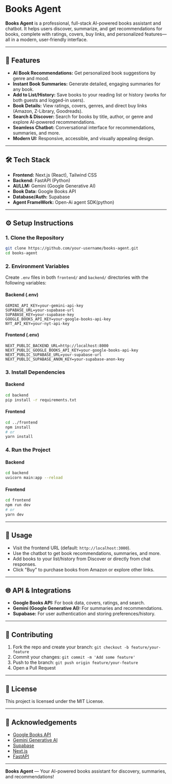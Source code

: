 # Books Agent

**Books Agent** is a professional, full-stack AI-powered books assistant and chatbot. It helps users discover, summarize, and get recommendations for books, complete with ratings, covers, buy links, and personalized features—all in a modern, user-friendly interface.

---

## 🚀 Features
- **AI Book Recommendations:** Get personalized book suggestions by genre and mood.
- **Instant Book Summaries:** Generate detailed, engaging summaries for any book.
- **Add to List/History:** Save books to your reading list or history (works for both guests and logged-in users).
- **Book Details:** View ratings, covers, genres, and direct buy links (Amazon, Z-Library, Goodreads).
- **Search & Discover:** Search for books by title, author, or genre and explore AI-powered recommendations.
- **Seamless Chatbot:** Conversational interface for recommendations, summaries, and more.
- **Modern UI:** Responsive, accessible, and visually appealing design.

---

## 🛠️ Tech Stack
- **Frontend:** Next.js (React), Tailwind CSS
- **Backend:** FastAPI (Python)
- **AI/LLM:** Gemini (Google Generative AI)
- **Book Data:** Google Books API
- **Database/Auth:** Supabase
- **Agent FrameWork:** Open-Ai agent SDK(python)

---

## ⚙️ Setup Instructions

### 1. Clone the Repository
```bash
git clone https://github.com/your-username/books-agent.git
cd books-agent
```

### 2. Environment Variables
Create `.env` files in both `frontend/` and `backend/` directories with the following variables:

#### **Backend (.env)**
```
GEMINI_API_KEY=your-gemini-api-key
SUPABASE_URL=your-supabase-url
SUPABASE_KEY=your-supabase-key
GOOGLE_BOOKS_API_KEY=your-google-books-api-key
NYT_API_KEY=your-nyt-api-key
```

#### **Frontend (.env)**
```
NEXT_PUBLIC_BACKEND_URL=http://localhost:8000
NEXT_PUBLIC_GOOGLE_BOOKS_API_KEY=your-google-books-api-key
NEXT_PUBLIC_SUPABASE_URL=your-supabase-url
NEXT_PUBLIC_SUPABASE_ANON_KEY=your-supabase-anon-key
```

### 3. Install Dependencies

#### **Backend**
```bash
cd backend
pip install -r requirements.txt
```

#### **Frontend**
```bash
cd ../frontend
npm install
# or
yarn install
```

### 4. Run the Project

#### **Backend**
```bash
cd backend
uvicorn main:app --reload
```

#### **Frontend**
```bash
cd frontend
npm run dev
# or
yarn dev
```

---

## 📝 Usage
- Visit the frontend URL (default: `http://localhost:3000`).
- Use the chatbot to get book recommendations, summaries, and more.
- Add books to your list/history from Discover or directly from chat responses.
- Click "Buy" to purchase books from Amazon or explore other links.

---

## 🌐 API & Integrations
- **Google Books API:** For book data, covers, ratings, and search.
- **Gemini (Google Generative AI):** For summaries and recommendations.
- **Supabase:** For user authentication and storing preferences/history.

---

## 🤝 Contributing
1. Fork the repo and create your branch: `git checkout -b feature/your-feature`
2. Commit your changes: `git commit -m 'Add some feature'`
3. Push to the branch: `git push origin feature/your-feature`
4. Open a Pull Request

---

## 📄 License
This project is licensed under the MIT License.

---

## 🙏 Acknowledgements
- [Google Books API](https://developers.google.com/books/)
- [Gemini Generative AI](https://ai.google.dev/)
- [Supabase](https://supabase.com/)
- [Next.js](https://nextjs.org/)
- [FastAPI](https://fastapi.tiangolo.com/)

---

**Books Agent** — Your AI-powered books assistant for discovery, summaries, and recommendations! 
